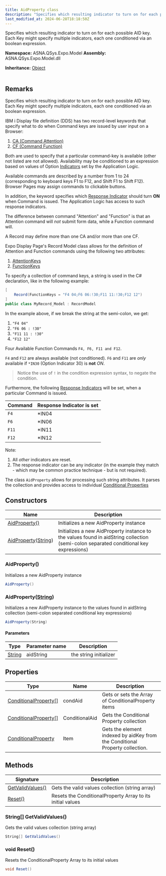 ```yaml
---
title: AidProperty class
description: "Specifies which resulting indicator to turn on for each possible AID key. Each Key might specify multiple indicators, each one conditioned via an bool"
last_modified_at: 2024-06-28T18:18:50Z
---
```


Specifies which resulting indicator to turn on for each possible AID key. Each Key might specify multiple indicators, each one conditioned via an boolean expression.

**Namespace:** ASNA.QSys.Expo.Model
**Assembly:** ASNA.QSys.Expo.Model.dll

**Inheritance:** [Object](https://docs.microsoft.com/en-us/dotnet/api/system.object)
<br>
<br>

## Remarks

Specifies which resulting indicator to turn on for each possible AID key. Each Key might specify multiple indicators, each one conditioned via an boolean expression.

IBM i Display file definition (DDS) has two record-level keywords that specify what to do when Command keys are issued by user input on a Browser:

1. [CA (Command Attention)](https://www.ibm.com/docs/en/i/7.1?topic=80-cann-command-attention-keyword-display-files)
2. [CF (Command Function)](https://www.ibm.com/docs/en/i/7.1?topic=80-cfnn-command-function-keyword-display-files) 

Both are used to specify that a particular command-key is available (other not listed are not allowed). Availability may be conditioned to an expression based on values of Option [Indicators](https://www.ibm.com/docs/en/i/7.2?topic=concepts-rpg-iv-indicators) set by the Application Logic.

Available commands are described by a number from 1 to 24 (corresponding to keyboard keys F1 to F12, and Shift F1 to Shift F12). Browser Pages may assign commands to clickable buttons.

In addition, the keyword specifies which [Response Indicator](https://www.ibm.com/docs/en/i/7.2?topic=concepts-rpg-iv-indicators) should turn **ON** when Command is issued. The Application Logic has access to such response indicators.

The difference between command "Attention" and "Function" is that an Attention command will *not* submit form data, while a Function command will.

A Record may define more than one CA and/or more than one CF.

Expo Display Page's Record Model class allows for the definition of Attention and Function commands using the following two attributes:

1. [AttentionKeys](/reference/expo/qsys-expo-model/base-record-attribute.html)
2. [FunctionKeys](/reference/expo/qsys-expo-model/base-record-attribute.html)

To specify a collection of command keys, a string is used in the C# declaration, like in the following example:

```cs
[
    Record(FunctionKeys = "F4 04;F6 06:!30;F11 11:!30;F12 12")
]
public class MyRecord_Model : RecordModel
```

In the example above, if we break the string at the semi-colon, we get:


1. `"F4 04"`
2. `"F6 06 : !30"`
3. `"F11 11 : !30"`
4. `"F12 12"`

Four Available Function Commands `F4, F6, F11 and F12`.

`F4` and `F12` are always available (not conditioned).
`F6` and `F11` are *only* available if `*IN30` (Option Indicator 30) is **not** *ON*. 

>Notice the use of `!` in the condition expression syntax, to negate the condition. 

Furthermore, the following [Response Indicators](https://www.ibm.com/docs/en/i/7.2?topic=concepts-rpg-iv-indicators) will be set, when a particular Command is issued. 

| Command | Response Indicator is set |
| --- | --- |
| `F4` | *IN04 |
| `F6` | *IN06 |
| `F11` | *IN11 |
| `F12` | *IN12 |

Note:
1. All *other* indicators are reset.
2. The response indicator can be any indicator (in the example they match - which may be common practice technique - but is not required).

The class `AidProperty` allows for processing such string attributes. It parses the collection and provides access to individual [Conditional Properties](/reference/expo/qsys-expo-model/conditional-property.html)

## Constructors

| Name | Description |
| --- | --- |
| [AidProperty()](#aidproperty) | Initializes a new AidProperty instance
| [AidProperty](#aidpropertystring)([String](https://docs.microsoft.com/en-us/dotnet/api/system.string)) | Initializes a new AidProperty instance to the values found in aidString collection (semi-colon separated conditional key expressions)

### AidProperty()

Initializes a new AidProperty instance

```cs
AidProperty()
```

### AidProperty([String](https://docs.microsoft.com/en-us/dotnet/api/system.string))

Initializes a new AidProperty instance to the values found in aidString collection (semi-colon separated conditional key expressions)

```cs
AidProperty(String)
```

#### Parameters

| Type | Parameter name | Description
| --- | --- | ---
| [String](https://docs.microsoft.com/en-us/dotnet/api/system.string) | aidString | the string initializer

## Properties

| Type | Name | Description
| --- | --- | --- 
| [ConditionalProperty\[\]](/reference/expo/qsys-expo-model/conditional-property.html) | condAid | Gets or sets the Array of ConditionalProperty items  |
| [ConditionalProperty\[\]](/reference/expo/qsys-expo-model/conditional-property.html) | ConditionalAid | Gets the Conditional Property collection |
| [ConditionalProperty](/reference/expo/qsys-expo-model/conditional-property.html) | Item | Gets the element indexed by aidKey from the Conditional Property collection. |

## Methods

| Signature | Description |
| --- | --- |
| [GetValidValues()](#string--getvalidvalues) | Gets the valid values collection (string array)
| [Reset()](#void-reset) | Resets the ConditionalProperty Array to its initial values

### String[] GetValidValues()

Gets the valid values collection (string array)

```cs
String[] GetValidValues()
```

### void Reset()

Resets the ConditionalProperty Array to its initial values

```cs
void Reset()
```
